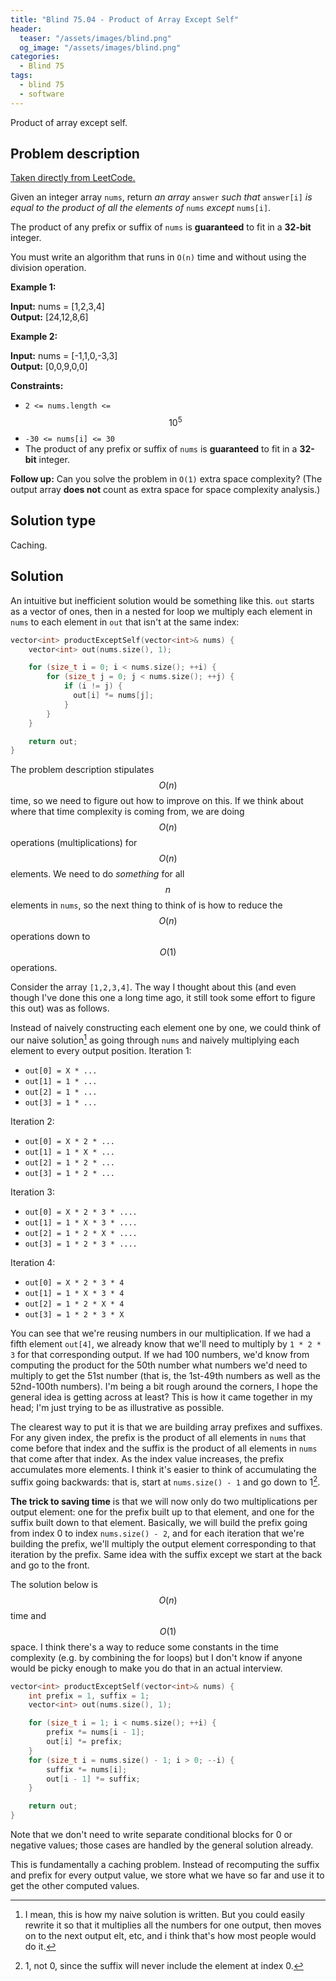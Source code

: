 ```yaml
---
title: "Blind 75.04 - Product of Array Except Self"
header:
  teaser: "/assets/images/blind.png"
  og_image: "/assets/images/blind.png"
categories: 
  - Blind 75
tags:
  - blind 75
  - software
---
```


Product of array except self.

## Problem description

[Taken directly from LeetCode.](https://leetcode.com/problems/product-of-array-except-self)

Given an integer array `nums`, return _an array_ `answer` _such that_ `answer[i]` _is equal to the product of all the elements of_ `nums` _except_ `nums[i]`.

The product of any prefix or suffix of `nums` is **guaranteed** to fit in a **32-bit** integer.

You must write an algorithm that runs in `O(n)` time and without using the division operation.

**Example 1:**

**Input:** nums = \[1,2,3,4\] \
**Output:** \[24,12,8,6\]

**Example 2:**

**Input:** nums = \[-1,1,0,-3,3\] \
**Output:** \[0,0,9,0,0\]

**Constraints:**

*   `2 <= nums.length <=` $$10^5$$
*   `-30 <= nums[i] <= 30`
*   The product of any prefix or suffix of `nums` is **guaranteed** to fit in a **32-bit** integer.

**Follow up:** Can you solve the problem in `O(1)` extra space complexity? (The output array **does not** count as extra space for space complexity analysis.)

## Solution type

Caching.

## Solution

An intuitive but inefficient solution would be something like this. `out` starts as a vector of ones, then in a nested for loop we multiply each element in `nums` to each element in `out` that isn't at the same index:

```c++
vector<int> productExceptSelf(vector<int>& nums) {
    vector<int> out(nums.size(), 1);

    for (size_t i = 0; i < nums.size(); ++i) {
        for (size_t j = 0; j < nums.size(); ++j) {
            if (i != j) {
              out[i] *= nums[j];
            }
        }
    }

    return out;
}
```

The problem description stipulates $$O(n)$$ time, so we need to figure out how to improve on this. If we think about where that time complexity is coming from, we are doing $$O(n)$$ operations (multiplications) for $$O(n)$$ elements. We need to do *something* for all $$n$$ elements in `nums`, so the next thing to think of is how to reduce the $$O(n)$$ operations down to $$O(1)$$ operations.

Consider the array `[1,2,3,4]`. The way I thought about this (and even though I've done this one a long time ago, it still took some effort to figure this out) was as follows.

Instead of naively constructing each element one by one, we could think of our naive solution[^0] as going through `nums` and naively multiplying each element to every output position. Iteration 1:

[^0]: I mean, this is how my naive solution is written. But you could easily rewrite it so that it multiplies all the numbers for one output, then moves on to the next output elt, etc, and i think that's how most people would do it.

- `out[0] = X * ...`
- `out[1] = 1 * ...`
- `out[2] = 1 * ...`
- `out[3] = 1 * ...`

Iteration 2:

- `out[0] = X * 2 * ...`
- `out[1] = 1 * X * ...`
- `out[2] = 1 * 2 * ...`
- `out[3] = 1 * 2 * ...`

Iteration 3:

- `out[0] = X * 2 * 3 * ....`
- `out[1] = 1 * X * 3 * ....`
- `out[2] = 1 * 2 * X * ....`
- `out[3] = 1 * 2 * 3 * ....`

Iteration 4:

- `out[0] = X * 2 * 3 * 4`
- `out[1] = 1 * X * 3 * 4`
- `out[2] = 1 * 2 * X * 4`
- `out[3] = 1 * 2 * 3 * X`

You can see that we're reusing numbers in our multiplication. If we had a fifth element `out[4]`, we already know that we'll need to multiply by `1 * 2 * 3` for that corresponding output. If we had 100 numbers, we'd know from computing the product for the 50th number what numbers we'd need to multiply to get the 51st number (that is, the 1st-49th numbers as well as the 52nd-100th numbers). I'm being a bit rough around the corners, I hope the general idea is getting across at least? This is how it came together in my head; I'm just trying to be as illustrative as possible.

The clearest way to put it is that we are building array prefixes and suffixes. For any given index, the prefix is the product of all elements in `nums` that come before that index and the suffix is the product of all elements in `nums` that come after that index. As the index value increases, the prefix accumulates more elements. I think it's easier to think of accumulating the suffix going backwards: that is, start at `nums.size() - 1` and go down to 1[^1]. 

**The trick to saving time** is that we will now only do two multiplications per output element: one for the prefix built up to that element, and one for the suffix built down to that element. Basically, we will build the prefix going from index 0 to index `nums.size() - 2`, and for each iteration that we're building the prefix, we'll multiply the output element corresponding to that iteration by the prefix. Same idea with the suffix except we start at the back and go to the front.

[^1]: 1, not 0, since the suffix will never include the element at index 0.

The solution below is $$O(n)$$ time and $$O(1)$$ space. I think there's a way to reduce some constants in the time complexity (e.g. by combining the for loops) but I don't know if anyone would be picky enough to make you do that in an actual interview.

```c++
vector<int> productExceptSelf(vector<int>& nums) {
    int prefix = 1, suffix = 1;
    vector<int> out(nums.size(), 1);

    for (size_t i = 1; i < nums.size(); ++i) {
        prefix *= nums[i - 1];
        out[i] *= prefix;
    }
    for (size_t i = nums.size() - 1; i > 0; --i) {
        suffix *= nums[i];
        out[i - 1] *= suffix;
    }

    return out;
}
```

Note that we don't need to write separate conditional blocks for 0 or negative values; those cases are handled by the general solution already.

This is fundamentally a caching problem. Instead of recomputing the suffix and prefix for every output value, we store what we have so far and use it to get the other computed values.
